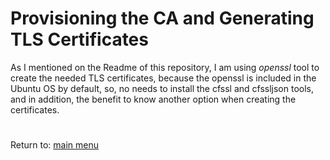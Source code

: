 # Provisioning the CA and Generating TLS Certificates

As I mentioned on the Readme of this repository, I am using *openssl* tool to create the needed TLS certificates, because the openssl is included in the Ubuntu OS by default, so, no needs to install the cfssl and cfssljson tools, and in addition, the benefit to know another option when creating the certificates. 


# 
Return to: [main menu](https://github.com/jimenezcorzo/Kubernetes-The-Hard-Way-15.3-LXC/blob/master/Readme.md)
